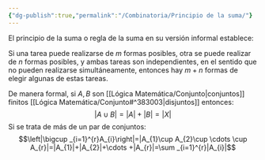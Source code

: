```yaml
---
{"dg-publish":true,"permalink":"/Combinatoria/Principio de la suma/"}
---
```


El principio de la suma o regla de la suma en su versión informal establece: 

Si una tarea puede realizarse de $m$ formas posibles, otra se puede realizar de $n$ formas posibles, y ambas tareas son independientes, en el sentido que no pueden realizarse simultáneamente, entonces hay $m+n$ formas de elegir algunas de estas tareas.

De manera formal, si $A, B$ son [[Lógica Matemática/Conjunto\|conjuntos]] finitos [[Lógica Matemática/Conjunto#^383003\|disjuntos]] entonces: 
$$|A\cup B|=|A|+|B|=|X|$$
Si se trata de más de un par de conjuntos:
$$\left|\bigcup _{i=1}^{r}A_{i}\right|=|A_{1}\cup A_{2}\cup \cdots \cup A_{r}|=|A_{1}|+|A_{2}|+\cdots +|A_{r}|=\sum _{i=1}^{r}|A_{i}|$$

